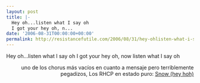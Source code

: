 ```yaml
---
layout: post
title: |-
  Hey oh...listen what I say oh
  I got your hey oh, n...
date: '2006-08-31T00:00:00+00:00'
permalink: http://resistancefutile.com/2006/08/31/hey-ohlisten-what-i-say-ohi-got-your-hey-oh-n/
---
```

<p class="chorus">Hey oh...listen what I say oh
I got your hey oh, now listen what I say oh
</p><p align="right"> uno de los chorus más vacíos en cuanto a mensaje pero terriblemente pegadizos, Los RHCP en estado puro: <a href="http://www.youtube.com/watch?v=pfIjRsuAtho">Snow (hey hoh)</a></p>
